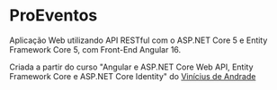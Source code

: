 # ProEventos

Aplicação Web utilizando API RESTful com o ASP.NET Core 5 e Entity Framework Core 5, com Front-End Angular 16.

Criada a partir do curso "Angular e ASP.NET Core Web API, Entity Framework Core e ASP.NET Core Identity" do [Vinícius de Andrade](http://www.udemy.com/course/angular-dotnetcore-efcore/?referralCode=F44264DF39DEEE45EC50)
